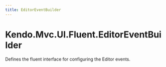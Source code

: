 ```yaml
---
title: EditorEventBuilder
---
```


# Kendo.Mvc.UI.Fluent.EditorEventBuilder

Defines the fluent interface for configuring the Editor events.
